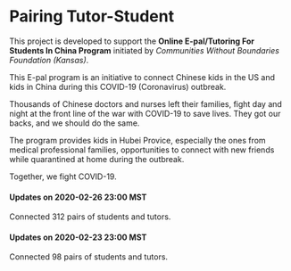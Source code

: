 # Pairing Tutor-Student

This project is developed to support the **Online E-pal/Tutoring For Students In China Program** initiated by *Communities Without Boundaries Foundation (Kansas)*.

This E-pal program is an initiative to connect Chinese kids in the US and kids in China during this COVID-19 (Coronavirus) outbreak.

Thousands of Chinese doctors and nurses left their families, fight day and night at the front line of the war with COVID-19 to save lives. They got our backs, and we should do the same.

The program provides kids in Hubei Provice, especially the ones from medical professional families, opportunities to connect with new friends while quarantined at home during the outbreak. 

Together, we fight COVID-19.


#### Updates on 2020-02-26 23:00 MST
Connected 312 pairs of students and tutors. 

#### Updates on 2020-02-23 23:00 MST
Connected 98 pairs of students and tutors. 